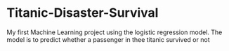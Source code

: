 # Titanic-Disaster-Survival
My first Machine Learning project using the logistic regression model. The model is to predict whether a passenger in thee titanic survived or not 
